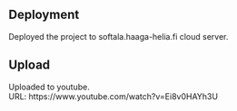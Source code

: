 <h2>Deployment</h2>
Deployed the project to softala.haaga-helia.fi cloud server.

<h2>Upload</h2>
Uploaded to youtube. </br>
URL: https://www.youtube.com/watch?v=Ei8v0HAYh3U
